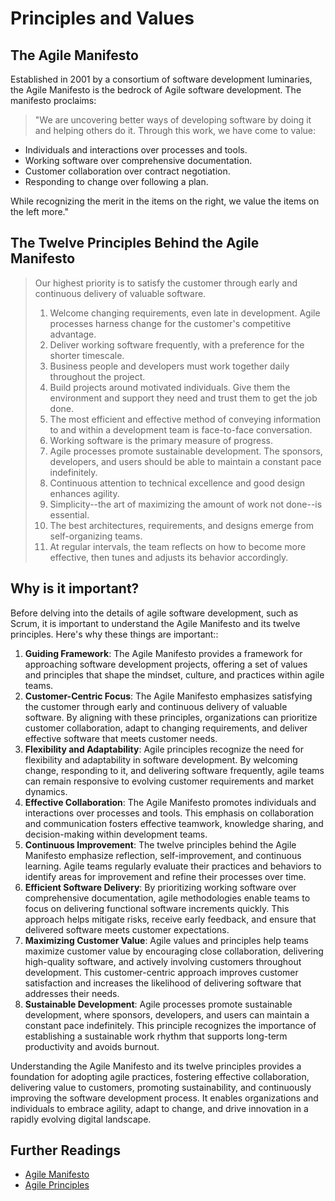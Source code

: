 # Principles and Values

## **The Agile Manifesto**

Established in 2001 by a consortium of software development luminaries, the Agile Manifesto is the bedrock of Agile software development. The manifesto proclaims:

> "We are uncovering better ways of developing software by doing it and helping others do it. Through this work, we have come to value:

- Individuals and interactions over processes and tools.
- Working software over comprehensive documentation.
- Customer collaboration over contract negotiation.
- Responding to change over following a plan.

While recognizing the merit in the items on the right, we value the items on the left more."

>

## The Twelve Principles Behind the Agile Manifesto

> Our highest priority is to satisfy the customer through early and continuous delivery of valuable software.
>
> 1. Welcome changing requirements, even late in development. Agile processes harness change for the customer's competitive advantage.
> 2. Deliver working software frequently, with a preference for the shorter timescale.
> 3. Business people and developers must work together daily throughout the project.
> 4. Build projects around motivated individuals. Give them the environment and support they need and trust them to get the job done.
> 5. The most efficient and effective method of conveying information to and within a development team is face-to-face conversation.
> 6. Working software is the primary measure of progress.
> 7. Agile processes promote sustainable development. The sponsors, developers, and users should be able to maintain a constant pace indefinitely.
> 8. Continuous attention to technical excellence and good design enhances agility.
> 9. Simplicity--the art of maximizing the amount of work not done--is essential.
> 10. The best architectures, requirements, and designs emerge from self-organizing teams.
> 11. At regular intervals, the team reflects on how to become more effective, then tunes and adjusts its behavior accordingly.

## Why is it important?

Before delving into the details of agile software development, such as Scrum, it is important to understand the Agile Manifesto and its twelve principles. Here's why these things are important::

1. **Guiding Framework**: The Agile Manifesto provides a framework for approaching software development projects, offering a set of values and principles that shape the mindset, culture, and practices within agile teams.
2. **Customer-Centric Focus**: The Agile Manifesto emphasizes satisfying the customer through early and continuous delivery of valuable software. By aligning with these principles, organizations can prioritize customer collaboration, adapt to changing requirements, and deliver effective software that meets customer needs.
3. **Flexibility and Adaptability**: Agile principles recognize the need for flexibility and adaptability in software development. By welcoming change, responding to it, and delivering software frequently, agile teams can remain responsive to evolving customer requirements and market dynamics.
4. **Effective Collaboration**: The Agile Manifesto promotes individuals and interactions over processes and tools. This emphasis on collaboration and communication fosters effective teamwork, knowledge sharing, and decision-making within development teams.
5. **Continuous Improvement**: The twelve principles behind the Agile Manifesto emphasize reflection, self-improvement, and continuous learning. Agile teams regularly evaluate their practices and behaviors to identify areas for improvement and refine their processes over time.
6. **Efficient Software Delivery**: By prioritizing working software over comprehensive documentation, agile methodologies enable teams to focus on delivering functional software increments quickly. This approach helps mitigate risks, receive early feedback, and ensure that delivered software meets customer expectations.
7. **Maximizing Customer Value**: Agile values and principles help teams maximize customer value by encouraging close collaboration, delivering high-quality software, and actively involving customers throughout development. This customer-centric approach improves customer satisfaction and increases the likelihood of delivering software that addresses their needs.
8. **Sustainable Development**: Agile processes promote sustainable development, where sponsors, developers, and users can maintain a constant pace indefinitely. This principle recognizes the importance of establishing a sustainable work rhythm that supports long-term productivity and avoids burnout.

Understanding the Agile Manifesto and its twelve principles provides a foundation for adopting agile practices, fostering effective collaboration, delivering value to customers, promoting sustainability, and continuously improving the software development process. It enables organizations and individuals to embrace agility, adapt to change, and drive innovation in a rapidly evolving digital landscape.

## **Further Readings**

- [Agile Manifesto](https://agilemanifesto.org/)
- [Agile Principles](https://agilemanifesto.org/principles.html)
